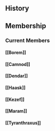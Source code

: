 ## History
## Membership
### Current Members
#### [[Borem]]
#### [[Camnod]]
#### [[Dendar]]
#### [[Haask]]
#### [[Kezef]]
#### [[Maram]]
#### [[Tyranthraxus]]